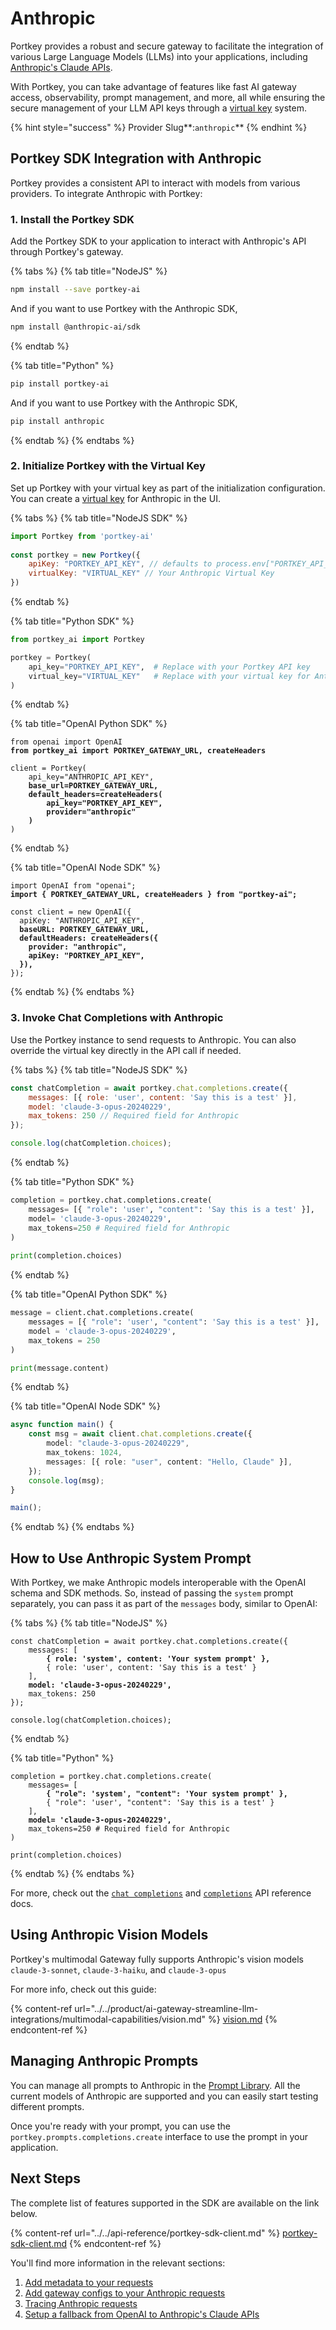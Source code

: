 # Anthropic

Portkey provides a robust and secure gateway to facilitate the integration of various Large Language Models (LLMs) into your applications, including [Anthropic's Claude APIs](https://docs.anthropic.com/claude/reference/getting-started-with-the-api).

With Portkey, you can take advantage of features like fast AI gateway access, observability, prompt management, and more, all while ensuring the secure management of your LLM API keys through a [virtual key](../../product/ai-gateway-streamline-llm-integrations/virtual-keys/) system.

{% hint style="success" %}
Provider Slug**:**<mark style="color:blue;">**`anthropic`**</mark>
{% endhint %}

## Portkey SDK Integration with Anthropic

Portkey provides a consistent API to interact with models from various providers. To integrate Anthropic with Portkey:

### **1. Install the Portkey SDK**

Add the Portkey SDK to your application to interact with Anthropic's API through Portkey's gateway.

{% tabs %}
{% tab title="NodeJS" %}
```bash
npm install --save portkey-ai
```

And if you want to use Portkey with the Anthropic SDK,

```bash
npm install @anthropic-ai/sdk
```
{% endtab %}

{% tab title="Python" %}
```bash
pip install portkey-ai
```

And if you want to use Portkey with the Anthropic SDK,

```bash
pip install anthropic
```
{% endtab %}
{% endtabs %}

### **2. Initialize Portkey with the Virtual Key**

Set up Portkey with your virtual key as part of the initialization configuration. You can create a [virtual key](../../product/ai-gateway-streamline-llm-integrations/virtual-keys/) for Anthropic in the UI.

{% tabs %}
{% tab title="NodeJS SDK" %}
```javascript
import Portkey from 'portkey-ai'
 
const portkey = new Portkey({
    apiKey: "PORTKEY_API_KEY", // defaults to process.env["PORTKEY_API_KEY"]
    virtualKey: "VIRTUAL_KEY" // Your Anthropic Virtual Key
})
```
{% endtab %}

{% tab title="Python SDK" %}
```python
from portkey_ai import Portkey

portkey = Portkey(
    api_key="PORTKEY_API_KEY",  # Replace with your Portkey API key
    virtual_key="VIRTUAL_KEY"   # Replace with your virtual key for Anthropic
)
```
{% endtab %}

{% tab title="OpenAI Python SDK" %}
<pre class="language-python"><code class="lang-python">from openai import OpenAI
<strong>from portkey_ai import PORTKEY_GATEWAY_URL, createHeaders
</strong>
client = Portkey(
    api_key="ANTHROPIC_API_KEY",
<strong>    base_url=PORTKEY_GATEWAY_URL,
</strong><strong>    default_headers=createHeaders(
</strong><strong>        api_key="PORTKEY_API_KEY",
</strong><strong>        provider="anthropic"
</strong><strong>    )
</strong>)
</code></pre>
{% endtab %}

{% tab title="OpenAI Node SDK" %}
<pre class="language-typescript"><code class="lang-typescript">import OpenAI from "openai";
<strong>import { PORTKEY_GATEWAY_URL, createHeaders } from "portkey-ai";
</strong>
const client = new OpenAI({
  apiKey: "ANTHROPIC_API_KEY",
<strong>  baseURL: PORTKEY_GATEWAY_URL,
</strong><strong>  defaultHeaders: createHeaders({
</strong><strong>    provider: "anthropic",
</strong><strong>    apiKey: "PORTKEY_API_KEY",
</strong><strong>  }),
</strong>});
</code></pre>
{% endtab %}
{% endtabs %}

### **3. Invoke Chat Completions with Anthropic**

Use the Portkey instance to send requests to Anthropic. You can also override the virtual key directly in the API call if needed.

{% tabs %}
{% tab title="NodeJS SDK" %}
```javascript
const chatCompletion = await portkey.chat.completions.create({
    messages: [{ role: 'user', content: 'Say this is a test' }],
    model: 'claude-3-opus-20240229',
    max_tokens: 250 // Required field for Anthropic
});

console.log(chatCompletion.choices);
```
{% endtab %}

{% tab title="Python SDK" %}
```python
completion = portkey.chat.completions.create(
    messages= [{ "role": 'user', "content": 'Say this is a test' }],
    model= 'claude-3-opus-20240229',
    max_tokens=250 # Required field for Anthropic
)
    
print(completion.choices)
```
{% endtab %}

{% tab title="OpenAI Python SDK" %}
```python
message = client.chat.completions.create(
    messages = [{ "role": 'user', "content": 'Say this is a test' }],
    model = 'claude-3-opus-20240229',
    max_tokens = 250
)

print(message.content)
```
{% endtab %}

{% tab title="OpenAI Node SDK" %}
```typescript
async function main() {
    const msg = await client.chat.completions.create({
        model: "claude-3-opus-20240229",
        max_tokens: 1024,
        messages: [{ role: "user", content: "Hello, Claude" }],
    });
    console.log(msg);
}

main();
```
{% endtab %}
{% endtabs %}

## How to Use Anthropic System Prompt

With Portkey, we make Anthropic models interoperable with the OpenAI schema and SDK methods. So, instead of passing the `system` prompt separately, you can pass it as part of the `messages` body, similar to OpenAI:

{% tabs %}
{% tab title="NodeJS" %}
<pre class="language-javascript"><code class="lang-javascript">const chatCompletion = await portkey.chat.completions.create({
    messages: [
<strong>        { role: 'system', content: 'Your system prompt' },
</strong>        { role: 'user', content: 'Say this is a test' }
    ],
<strong>    model: 'claude-3-opus-20240229',
</strong>    max_tokens: 250
});

console.log(chatCompletion.choices);
</code></pre>
{% endtab %}

{% tab title="Python" %}
<pre class="language-python"><code class="lang-python">completion = portkey.chat.completions.create(
    messages= [
<strong>        { "role": 'system', "content": 'Your system prompt' },
</strong>        { "role": 'user', "content": 'Say this is a test' }
    ],
<strong>    model= 'claude-3-opus-20240229',
</strong>    max_tokens=250 # Required field for Anthropic
)
    
print(completion.choices)
</code></pre>
{% endtab %}
{% endtabs %}

For more, check out the [`chat completions`](../../endpoints/chat-completions.md) and [`completions`](../../endpoints/completions.md) API reference docs.

## Using Anthropic Vision Models

Portkey's multimodal Gateway fully supports Anthropic's vision models `claude-3-sonnet`, `claude-3-haiku`, and `claude-3-opus`

For more info, check out this guide:

{% content-ref url="../../product/ai-gateway-streamline-llm-integrations/multimodal-capabilities/vision.md" %}
[vision.md](../../product/ai-gateway-streamline-llm-integrations/multimodal-capabilities/vision.md)
{% endcontent-ref %}

## Managing Anthropic Prompts

You can manage all prompts to Anthropic in the [Prompt Library](../../product/prompt-library.md). All the current models of Anthropic are supported and you can easily start testing different prompts.

Once you're ready with your prompt, you can use the `portkey.prompts.completions.create` interface to use the prompt in your application.

## Next Steps

The complete list of features supported in the SDK are available on the link below.

{% content-ref url="../../api-reference/portkey-sdk-client.md" %}
[portkey-sdk-client.md](../../api-reference/portkey-sdk-client.md)
{% endcontent-ref %}

You'll find more information in the relevant sections:

1. [Add metadata to your requests](../../product/observability-modern-monitoring-for-llms/metadata.md)
2. [Add gateway configs to your Anthropic requests](../../product/ai-gateway-streamline-llm-integrations/configs.md)
3. [Tracing Anthropic requests](../../product/observability-modern-monitoring-for-llms/traces.md)
4. [Setup a fallback from OpenAI to Anthropic's Claude APIs](../../product/ai-gateway-streamline-llm-integrations/fallbacks.md)
